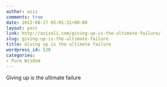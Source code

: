 ```yaml
---
author: aziz
comments: true
date: 2012-08-27 05:01:31+00:00
layout: post
link: http://azizali.com/giving-up-is-the-ultimate-failure/
slug: giving-up-is-the-ultimate-failure
title: Giving up is the ultimate failure
wordpress_id: 520
categories:
- Pure Wisdom
---
```


Giving up is the ultimate failure
